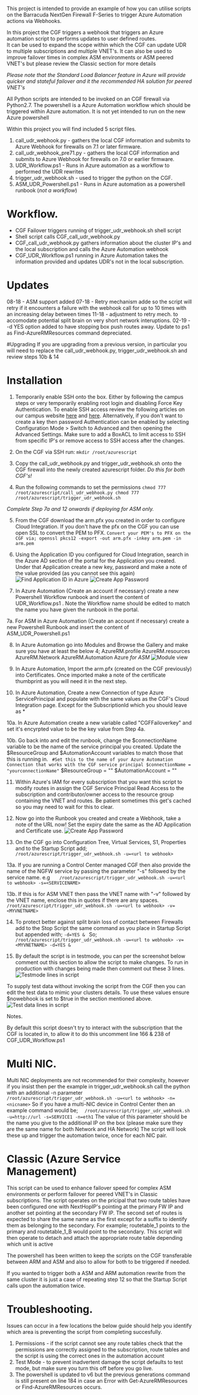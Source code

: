 This project is intended to provide an example of how you can utilise scripts on the Barracuda NextGen Firewall F-Series to trigger Azure
Automation actions via Webhooks. 

In this project the CGF triggers a webhook that triggers an Azure automation script to performs updates to user defined routes.  
It can be used to expand the scope within which the CGF can update UDR to multiple subscriptions and multiple VNET's. It can also be used to improve failover times in complex ASM environments or ASM peered VNET's but please review the Classic section for more details

*Please note that the Standard Load Balancer feature in Azure will provide quicker and stateful failover and it the recommended HA solution for peered VNET's*

All Python scripts are intended to be invoked on an CGF firewall via Python2.7. 
The powershell is a Azure Automation workflow which should be triggered within Azure automation. It is not yet intended to run on the new Azure powershell

Within this project you will find included 5 script files. 

1. call_udr_webhook.py - gathers the local CGF information and submits to Azure Webhook for firewalls on 7.1 or later firmware.
1. call_udr_webhook_pre71.py - gathers the local CGF information and submits to Azure Webhook for firewalls on 7.0 or earlier firmware.
2. UDR_Workflow.ps1  - Runs in Azure automation as a workflow to performed the UDR rewrites
3. trigger_udr_webhook.sh - used to trigger the python on the CGF.
4. ASM_UDR_Powershell.ps1 - Runs in Azure automation as a powershell runbook (*not a workflow*)

# Workflow.

- CGF Failover triggers running of trigger_udr_webhook.sh shell script
- Shell script calls CGF_call_udr_webhook.py 
- CGF_call_udr_webhook.py  gathers information about the cluster IP's and the local subscription and calls the Azure Automation webhook
- CGF_UDR_Workflow.ps1 running in Azure Automation takes the information provided and updates UDR's not in the local subscription.

# Updates
08-18 - ASM support added
07-18 - Retry mechanism adde so the script will retry if it encounters a failure with the webhook call for up to 10 times with an increasing delay between times
11-18 - adjustment to retry mech. to accomodate potential split brain on very short network interuptions.
02-19 - -d YES option added to have stopping box push routes away. Update to ps1 as Find-AzureRMResources command depreciated. 

#Upgrading
If you are upgrading from a previous version, in particular you will need to replace the call_udr_webhook.py, trigger_udr_webhook.sh and review steps 10b & 14

# Installation


1. Temporarily enable SSH onto the box. Either by following the campus steps or very temporarily enabling root login and disabling Force Key Authentication. 
To enable SSH access review the following articles on our campus website [here](https://campus.barracuda.com/product/cloudgenfirewall/doc/73719781/how-to-enable-ssh-root-access-for-public-cloud-firewalls/) and [here](https://campus.barracuda.com/product/cloudgenfirewall/doc/73719739/how-to-configure-ssh). 
Alternatively, if you don't want to create a key then password Authentication can be enabled by selecting Configuration Mode > Switch to Advanced and then opening the Advanced Settings. Make sure to add a BoxACL to limit access to SSH from specific IP's or remove access to SSH access after the changes.


2. On the CGF via SSH run: 
	`
	mkdir /root/azurescript
	`

3. Copy the call_udr_webhook.py and trigger_udr_webhook.sh onto the CGF firewall into the newly created azurescript folder. *Do this for both CGF's!*

4. Run the following commands to set the permissions
	`
	chmod 777 /root/azurescript/call_udr_webhook.py
	chmod 777 /root/azurescript/trigger_udr_webhook.sh
	`

*Complete Step 7a and 12 onwards if deploying for ASM only.*	

5. From the CGF download the arm.pfx you created in order to configure Cloud Integration. If you don't have the pfx on the CGF you can use open SSL to convert the PEM to PFX.
	`
	Convert your PEM's to PFX on the CGF via;
		openssl pkcs12 -export -out arm.pfx -inkey arm.pem -in arm.pem 
	`

6. Using the Application ID you configured for Cloud Integration, search in the Azure AD section of the portal for the Application you created. Under that Application create a new key, password and make a note of the value provided (as you cannot see this again)
![Find Application ID in Azure](images/findappid.png)
![Create App Password ](images/createappkey.png)

7. In Azure Automation (Create an account if necessary) create a new Powershell Workflow runbook and insert the content of UDR_Workflow.ps1 . Note the Workflow name should be edited to match the name you have given the runbook in the portal.

7a. For ASM in Azure Automation (Create an account if necessary) create a new Powershell Runbook and insert the content of ASM_UDR_Powershell.ps1

8. In Azure Automation go into Modules and Browse the Gallery and make sure you have at least the below 4;
		AzureRM.profile
		AzureRM.resources
		AzureRM.Network
		AzureRM.Automation
		Azure *for ASM*
![Module view](images/modules.png)

9. In Azure Automation, Import the arm.pfx (created on the CGF previously) into Certificates. Once imported make a note of the certificate thumbprint as you will need it in the next step. 

10. In Azure Automation, Create a new Connection of type Azure ServicePrincipal and populate with the same values as the CGF's Cloud Integration page. Except
for the SubscriptionId which you should leave as *

10a. In Azure Automation create a new variable called "CGFFailoverkey" and set it's encyrpted value to be the key value from Step 4a.

10b. Go back into and edit the runbook, change the $connectionName variable to be the name of the service principal you created. Update the $ResourceGroup and $AutomationAccount 
variables to match those that this is running in. 
       ` #Set this to the name of your Azure Automation Connection that works with the CGF service principal
        $connectionName = "yourconnectionName"`
		$ResourceGroup = "<YOURAUTOMATIONRESOURCEGROUP>"
		$AutomationAccount = "<YOURAUTOMATIONACCOUNT>"

11. Within Azure's IAM for every subscription that you want this script to modify routes in assign the CGF Service Principal Read Access to the subscription and
 contributor/owner access to the resource group containing the VNET and routes. Be patient sometimes this get's cached so you may need to wait for this to clear.

12. Now go into the Runbook you created and create a Webhook, take a note of the URL now!  Set the expiry date the same as the AD Application and Certificate use.
![Create App Password ](images/createwebhook.png)

13. On the CGF go into Configuration Tree, Virtual Services, S1, Properties and to the Startup Script add;
	`	/root/azurescript/trigger_udr_webhook.sh -u=<url to webhook> `

13a. If you are running a Control Center managed CGF then also provide the name of the NGFW service by passing the parameter "-s" followed by the service name. e.g 
`	/root/azurescript/trigger_udr_webhook.sh -u=<url to webhook> -s=<SERVICENAME>`

13b. If this is for ASM VNET then pass the VNET name with "-v" followed by the VNET name, enclose this in quotes if there are any spaces.
`	/root/azurescript/trigger_udr_webhook.sh -u=<url to webhook> -v=<MYVNETNAME>`

14. To protect better against split brain loss of contact between Firewalls add to the Stop Script the same command as you place in Startup Script but appended with;
	`-d=YES & `
So;
`	/root/azurescript/trigger_udr_webhook.sh -u=<url to webhook> -v=<MYVNETNAME> -d=YES & `
 
15. By default the script is in testmode, you can per the screenshot below comment out this section to allow the script to make changes. To run in production with changes being made then comment out these 3 lines.  
![Testmode lines in script](images/testmode.png)

To supply test data without invoking the script from the CGF then you can edit the test data to mimic your clusters details. To use these values ensure $nowebhook is set to $true in the section mentioned above.
![Test data lines in script](images/testdata.png)		

Notes. 

By default this script doesn't try to interact with the subscription that the CGF is located in, to allow it to do this uncomment line 166 & 238 of CGF_UDR_Workflow.ps1

# Multi NIC.

Multi NIC deployments are not recommended for their complexity, however if you insist then per the example in trigger_udr_webhook.sh call the python with an additional -n parameter
`	/root/azurescript/trigger_udr_webhook.sh -u=<url to webhook> -n=<nicname>`
So if you have a multi-NIC device in Control Center then an example command would be;
`	/root/azurescript/trigger_udr_webhook.sh -u=http://url -s=SERVICE1 -n=eth1 `
The value of this parameter should be the name you give to the additional IP on the box (please make sure they are the same name for both Network and HA Network)
The script will look these up and trigger the automation twice, once for each NIC pair. 

# Classic (Azure Service Management)
This script can be used to enhance failover speed for complex ASM environments or perform failover for peered VNET's in Classic subscriptions. The script operates on the pricipal that two route tables have been configured
one with NextHopIP's pointing at the primary FW IP and another set pointing at the secondary FW IP. The second set of routes is expected to share the same name as the first except for a suffix to identify them as belonging to the secondary.
For example;
routetable_1 points to the primary and routetable_1_B would point to the secondary. This script will then operate to detach and attach the appropriate route table depending which unit is active

The powershell has been written to keep the scripts on the CGF transferable between ARM and ASM and also to allow for both to be triggered if needed. 

If you wanted to trigger both a ASM and ARM automation rewrite from the same cluster it is just a case of repeating step 12 so that the Startup Script calls upon the automation twice.


# Troubleshooting.
Issues can occur in a few locations the below guide should help you identify which area is preventing the script from completing succesfully. 

1. Permissions - if the script cannot see any route tables check that the permissions are correctly assigned to the subscription, route tables and the script is using the correct ones in the automation account
2. Test Mode - to prevent inadvertent damage the script defaults to test mode, but make sure you turn this off before you go live.
3. The powershell is updated to v6 but the previous generations command is still present on line 184 in case an Error with Get-AzureRMResources or Find-AzureRMResources occurs.
